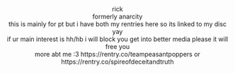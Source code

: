 <div align="center"> rick </div>
<div align="center"> formerly anarcity 
<br />
<div align="center"> this is mainly for pt but i have both my rentries here so its linked to my disc yay
<div align="center"> if ur main interest is hh/hb i will block you get into better media please it will free you
<div align="center"> more abt me :3 https://rentry.co/teampeasantpoppers or https://rentry.co/spireofdeceitandtruth
